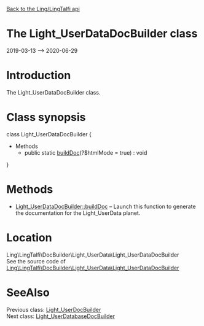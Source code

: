 [Back to the Ling/LingTalfi api](https://github.com/lingtalfi/LingTalfi/blob/master/doc/api/Ling/LingTalfi.md)



The Light_UserDataDocBuilder class
================
2019-03-13 --> 2020-06-29






Introduction
============

The Light_UserDataDocBuilder class.



Class synopsis
==============


class <span class="pl-k">Light_UserDataDocBuilder</span>  {

- Methods
    - public static [buildDoc](https://github.com/lingtalfi/LingTalfi/blob/master/doc/api/Ling/LingTalfi/DocBuilder/Light_UserData/Light_UserDataDocBuilder/buildDoc.md)(?$htmlMode = true) : void

}






Methods
==============

- [Light_UserDataDocBuilder::buildDoc](https://github.com/lingtalfi/LingTalfi/blob/master/doc/api/Ling/LingTalfi/DocBuilder/Light_UserData/Light_UserDataDocBuilder/buildDoc.md) &ndash; Launch this function to generate the documentation for the Light_UserData planet.





Location
=============
Ling\LingTalfi\DocBuilder\Light_UserData\Light_UserDataDocBuilder<br>
See the source code of [Ling\LingTalfi\DocBuilder\Light_UserData\Light_UserDataDocBuilder](https://github.com/lingtalfi/LingTalfi/blob/master/DocBuilder/Light_UserData/Light_UserDataDocBuilder.php)



SeeAlso
==============
Previous class: [Light_UserDocBuilder](https://github.com/lingtalfi/LingTalfi/blob/master/doc/api/Ling/LingTalfi/DocBuilder/Light_User/Light_UserDocBuilder.md)<br>Next class: [Light_UserDatabaseDocBuilder](https://github.com/lingtalfi/LingTalfi/blob/master/doc/api/Ling/LingTalfi/DocBuilder/Light_UserDatabase/Light_UserDatabaseDocBuilder.md)<br>
